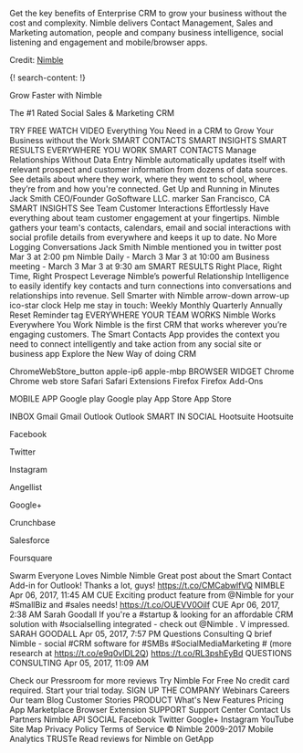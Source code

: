 
Get the key benefits of Enterprise CRM to grow your business without the cost and complexity. Nimble delivers Contact Management, Sales and Marketing automation, people and company business intelligence, social listening and engagement and mobile/browser apps.

Credit: [Nimble](http://www.nimble.com/)


{! search-content: !}


 
Grow Faster with Nimble

The #1 Rated Social Sales & Marketing CRM

TRY FREE WATCH VIDEO
Everything You Need in a CRM to Grow 
Your Business without the Work
SMART 
CONTACTS
SMART 
INSIGHTS
SMART 
RESULTS
EVERYWHERE 
YOU WORK
SMART CONTACTS
Manage Relationships Without Data ­Entry
Nimble automatically updates itself with relevant prospect and customer information from dozens of data sources. See details about where they work, where they went to school, where they’re from and how you're connected.
Get Up and Running in Minutes
Jack Smith
CEO/Founder 
GoSoftware LLC.
marker San Francisco, CA
SMART INSIGHTS
See Team Customer Interactions Effortlessly
Have everything about team customer engagement at your fingertips. Nimble gathers your team's contacts, calendars, email and social interactions with social profile details from everywhere and keeps it up to date.
No More Logging Conversations
Jack Smith
Nimble mentioned you in twitter post
Mar 3 at 2:00 pm
Nimble Daily - March 3
Mar 3 at 10:00 am
Business meeting - March 3
Mar 3 at 9:30 am
SMART RESULTS
Right Place, Right Time, Right Prospect
Leverage Nimble’s powerful Relationship Intelligence to easily identify key contacts and turn connections into conversations and relationships into revenue.
Sell Smarter with Nimble
arrow-down arrow-up
ico-star   clock
Help me stay in touch:
Weekly 
Monthly 
Quarterly 
Annually 
Reset Reminder
  tag
EVERYWHERE YOUR TEAM WORKS
Nimble Works Everywhere You Work
Nimble is the first CRM that works wherever you’re engaging customers. The Smart Contacts App provides the context you need to connect intelligently and take action from any social site or business app
Explore the New Way of doing CRM

ChromeWebStore_button
    apple-ip6 apple-mbp
BROWSER WIDGET Chrome 
Chrome 
web store
  Safari 
Safari 
Extensions
  Firefox 
Firefox 
Add-Ons
 
 MOBILE APP Google play
Google 
play
  App Store
App 
Store
 
 
 INBOX Gmail
Gmail
  Outlook
Outlook
SMART IN SOCIAL Hootsuite
Hootsuite
 
Facebook
 
Twitter
 
Instagram
 
Angellist
 
Google+
 
Crunchbase
 
Salesforce
 
Foursquare
 
Swarm
Everyone Loves Nimble
Nimble
Great post about the Smart Contact Add-in for Outlook! Thanks a lot, guys! https://t.co/CMCabwlfVQ
NIMBLE
Apr 06, 2017, 11:45 AM
CUE
Exciting product feature from @Nimble for your #SmallBiz and #sales needs! https://t.co/OUEVV0Oilf
CUE
Apr 06, 2017, 2:38 AM
Sarah Goodall
If you're a #startup & looking for an affordable CRM solution with #socialselling integrated - check out @Nimble . V impressed.
SARAH GOODALL
Apr 05, 2017, 7:57 PM
Questions Consulting
Q brief Nimble - social #CRM software for #SMBs #SocialMediaMarketing # (more research at https://t.co/e9q0vlDL2Q) https://t.co/RL3pshEyBd
QUESTIONS CONSULTING
Apr 05, 2017, 11:09 AM

Check our Pressroom for more reviews
Try Nimble For Free
No credit card required. Start your trial today.
SIGN UP
THE COMPANY
Webinars
Careers
Our team
Blog
Customer Stories
PRODUCT
What's New
Features
Pricing
App Marketplace
Browser Extension
SUPPORT
Support Center
Contact Us
Partners
Nimble API
SOCIAL
Facebook
Twitter
Google+
Instagram
YouTube
Site Map Privacy Policy Terms of Service 
© Nimble 2009-2017
Mobile Analytics
TRUSTe
Read reviews for Nimble on GetApp


